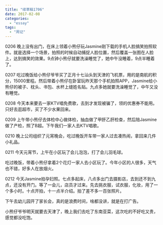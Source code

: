 ```yaml
---
title: "续草稿1706"
date: 2017-02-08
categories: 
  - "essay"
tags: 
  - "周记"
---
```


0206 晚上没有出门，在床上领着小熊仔玩Jasmine刚下载的手机人脸搞笑拍照软件。就是选择一个场景，拍照的时候自动捕捉人脸位置，然后覆盖一张图在人脸上，达到搞笑的效果。9点钟小熊仔就要洗澡睡觉了，她中午没睡着，9点半睡着了。

0207 吃过晚饭给小熊仔爷爷买了正月十七汕头到天津的飞机票，用的是南航的积分，15000里程。然后带着小熊仔在卧室玩昨天那个手机拍照APP，Jasmine给小熊仔的被子、枕头、书包、水杯上缝姓名贴。九点多她就要洗澡睡觉了，中午又没有睡觉。

0208 今天本来要去一家KTV唱免费歌，去到才发现被骗了，领的优惠券不能用。只好去逛超市，买了不少水果回来。

0209 上午带小熊仔去体检中心做体检，抽血做了甲肝乙肝检查，然后陪Jasmine做了产检，照了B超。下午我们一家人去KTV唱歌。

0210 晚上公司组织了元宵晚会，吃过晚饭开车带一家人过去凑热闹，拿回来几件小礼品。

0211 今天元宵节，上午在小区玩了会儿泡泡，打了会儿羽毛球。

吃过晚饭，带着小熊仔拿着2个花灯一家人去小区玩了。今年小区的人很多，天气也不错，好多人在放烟火。

0212 今天Jasmine拍孕妇照。七点多起床，八点多出门去摄影店，去到还不到九点，还没有开门。等了一会儿，店员才过来。先去挑衣服，试衣服，化妆，用了一个多小时。十点开拍，十一点半介绍。拍了差不多一百张照片。

下午去幼儿园开了家长会，真的是浪费时间，啥都没讲，就是在打广告。

小熊仔爷爷明天就要去天津了，晚上我们去吃了东南亚菜，这次吃的不好吃又贵，感觉都没吃饱。
